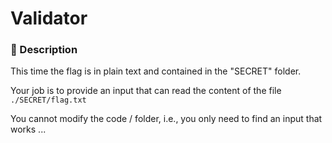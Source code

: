 # Validator

### 📄 Description
This time the flag is in plain text and contained in the "SECRET" folder.

Your job is to provide an input that can read the content of the file
`./SECRET/flag.txt`

You cannot modify the code / folder, i.e., you only need to find an
input that works ...
